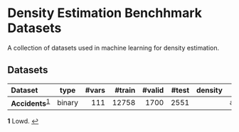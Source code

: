 # Density Estimation Benchhmark Datasets

A collection of datasets used in machine learning for density
estimation.

## Datasets

|Dataset | type | #vars | #train | #valid | #test | density | abbrv |
|:------|:---:|---:|---:|---:|---:|---:|---:|
|**Accidents**<sup id="a1">[1](#f1)</sup>| binary | 111 | 12758 | 1700 | 2551 | |`accidents`|


<b id="f1">1</b> Lowd. [↩](#a1)
